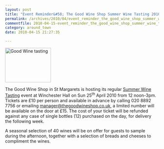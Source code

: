 ```yaml
---
layout: post
title: "Event Reminder&#58; The Good Wine Shop Summer Wine Tasting 2010"
permalink: /archives/2010/04/event_reminder_the_good_wine_shop_summer_wine_tast.html
commentfile: 2010-04-15-event_reminder_the_good_wine_shop_summer_wine_tast
category: around_town
date: 2010-04-15 21:27:35

---
```


<img src="/assets/images/2010/good_wine_tasting_thumb.jpg" width="150" height="113" alt="Good Wine tasting" class="photo right" /></a>

The Good Wine Shop in St Margarets is hosting its regular [Summer Wine Tasting](https://stmargarets.london/event/event/200705142395) event at Winchester Hall on Sun 25<sup>th</sup> April 2010 from 12 noon-3pm. Tickets are £10 per person and available in advance by calling 020 8892 7756 or emailing <manager@thegoodwineshop.co.uk>, a limited number will be available on the door at £15. The cost of your ticket will be refunded against any case of single bottles (12) purchased on the day, for delivery the following week.

A seasonal selection of 40 wines will be on offer for guests to sample during the afternoon, together with a selection of breads and cheeses to compliment the wines.
